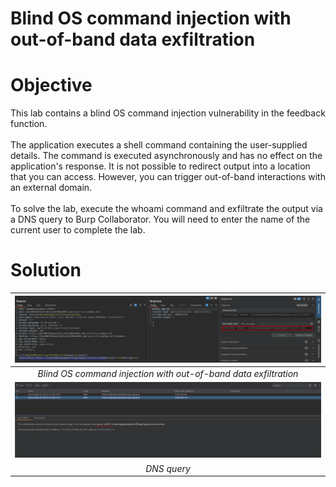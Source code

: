 # Blind OS command injection with out-of-band data exfiltration
# Objective
This lab contains a blind OS command injection vulnerability in the feedback function. \
\
The application executes a shell command containing the user-supplied details. The command is executed asynchronously and has no effect on the application's response. It is not possible to redirect output into a location that you can access. However, you can trigger out-of-band interactions with an external domain. \
\
To solve the lab, execute the whoami command and exfiltrate the output via a DNS query to Burp Collaborator. You will need to enter the name of the current user to complete the lab.

# Solution

|![](Images/image-10.png)|
|:--:| 
| *Blind OS command injection with out-of-band data exfiltration* |
|![](Images/image-11.png)|
| *DNS query* |
